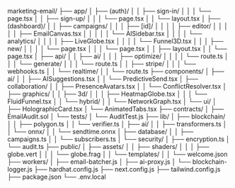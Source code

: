 marketing-email/
├── app/
│   ├── (auth)/
│   │   ├── sign-in/
│   │   │   └── page.tsx
│   │   ├── sign-up/
│   │   │   └── page.tsx
│   │   └── layout.tsx
│   ├── (dashboard)/
│   │   ├── campaigns/
│   │   │   ├── [id]/
│   │   │   │   ├── editor/
│   │   │   │   │   ├── EmailCanvas.tsx
│   │   │   │   │   └── AISidebar.tsx
│   │   │   │   └── analytics/
│   │   │   │       ├── LiveGlobe.tsx
│   │   │   │       └── Funnel3D.tsx
│   │   │   ├── new/
│   │   │   │   └── page.tsx
│   │   │   └── page.tsx
│   │   ├── layout.tsx
│   │   └── page.tsx
│   ├── api/
│   │   ├── ai/
│   │   │   ├── optimize/
│   │   │   │   └── route.ts
│   │   │   └── generate/
│   │   │       └── route.ts
│   │   ├── stripe/
│   │   │   └── webhooks.ts
│   │   └── realtime/
│   │       └── route.ts
├── components/
│   ├── ai/
│   │   ├── AISuggestions.tsx
│   │   └── PredictiveSend.tsx
│   ├── collaboration/
│   │   ├── PresenceAvatars.tsx
│   │   └── ConflictResolver.tsx
│   ├── graphics/
│   │   ├── 3d/
│   │   │   ├── HeatmapGlobe.tsx
│   │   │   └── FluidFunnel.tsx
│   │   └── hybrid/
│   │       └── NetworkGraph.tsx
│   └── ui/
│       ├── HolographicCard.tsx
│       └── AnimatedTabs.tsx
├── contracts/
│   ├── EmailAudit.sol
│   └── tests/
│       └── AuditTest.js
├── lib/
│   ├── blockchain/
│   │   ├── polygon.ts
│   │   └── verifier.ts
│   ├── ai/
│   │   ├── transformers.ts
│   │   └── onnx/
│   │       └── sendtime.onnx
│   ├── database/
│   │   ├── campaigns.ts
│   │   └── subscribers.ts
│   └── security/
│       ├── encryption.ts
│       └── audit.ts
├── public/
│   ├── assets/
│   │   ├── shaders/
│   │   │   ├── globe.vert
│   │   │   └── globe.frag
│   │   └── templates/
│   │       └── welcome.json
├── workers/
│   ├── email-batcher.js
│   ├── ai-proxy.js
│   └── blockchain-logger.js
├── hardhat.config.js
├── next.config.js
├── tailwind.config.js
├── package.json
└── .env.local